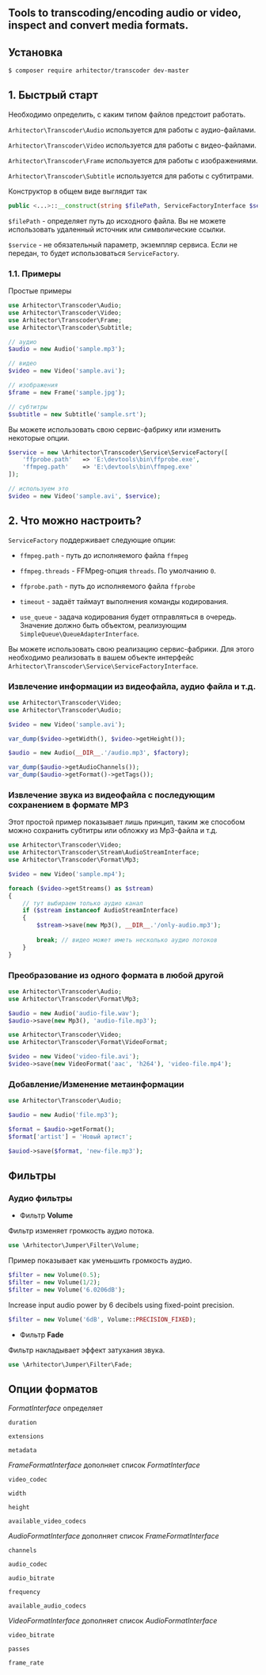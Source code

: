 ## Tools to transcoding/encoding audio or video, inspect and convert media formats.

## Установка

```bash
$ composer require arhitector/transcoder dev-master
```

## 1. Быстрый старт

Необходимо определить, с каким типом файлов предстоит работать.

`Arhitector\Transcoder\Audio` используется для работы с аудио-файлами.

`Arhitector\Transcoder\Video` используется для работы с видео-файлами.

`Arhitector\Transcoder\Frame` используется для работы с изображениями.

`Arhitector\Transcoder\Subtitle` используется для работы с субтитрами.

Конструктор в общем виде выглядит так

```php
public <...>::__construct(string $filePath, ServiceFactoryInterface $service = null)
```

`$filePath` - определяет путь до исходного файла. Вы не можете использовать удаленный источник или символические ссылки.

`$service` - не обязательный параметр, экземпляр сервиса. Если не передан, то будет использоваться `ServiceFactory`.

### 1.1. Примеры

Простые примеры

```php
use Arhitector\Transcoder\Audio;
use Arhitector\Transcoder\Video;
use Arhitector\Transcoder\Frame;
use Arhitector\Transcoder\Subtitle;

// аудио
$audio = new Audio('sample.mp3');

// видео
$video = new Video('sample.avi');

// изображения
$frame = new Frame('sample.jpg');

// субтитры
$subtitle = new Subtitle('sample.srt');
```

Вы можете использовать свою сервис-фабрику или изменить некоторые опции.

```php
$service = new \Arhitector\Transcoder\Service\ServiceFactory([
	'ffprobe.path'   => 'E:\devtools\bin\ffprobe.exe',
	'ffmpeg.path'    => 'E:\devtools\bin\ffmpeg.exe'
]);

// используем это
$video = new Video('sample.avi', $service);
```

## 2. Что можно настроить?

`ServiceFactory` поддерживает следующие опции:

- `ffmpeg.path` - путь до исполняемого файла `ffmpeg`

- `ffmpeg.threads` - FFMpeg-опция `threads`. По умолчанию `0`.

- `ffprobe.path` - путь до исполняемого файла `ffprobe`

- `timeout` - задаёт таймаут выполнения команды кодирования.

- `use_queue` - задача кодирования будет отправляться в очередь. Значение должно быть объектом,
 реализующим `SimpleQueue\QueueAdapterInterface`.

Вы можете использовать свою реализацию сервис-фабрики. Для этого необходимо реализовать в вашем объекте
 интерфейс `Arhitector\Transcoder\Service\ServiceFactoryInterface`.




### Извлечение информации из видеофайла, аудио файла и т.д.

```php
use Arhitector\Transcoder\Video;
use Arhitector\Transcoder\Audio;

$video = new Video('sample.avi');

var_dump($video->getWidth(), $video->getHeight());

$audio = new Audio(__DIR__.'/audio.mp3', $factory);

var_dump($audio->getAudioChannels());
var_dump($audio->getFormat()->getTags());
```

### Извлечение звука из видеофайла с последующим сохранением в формате MP3

Этот простой пример показывает лишь принцип, таким же способом можно сохранить субтитры или обложку из Mp3-файла и т.д.

```php
use Arhitector\Transcoder\Video;
use Arhitector\Transcoder\Stream\AudioStreamInterface;
use Arhitector\Transcoder\Format\Mp3;

$video = new Video('sample.mp4');

foreach ($video->getStreams() as $stream)
{
	// тут выбираем только аудио канал
	if ($stream instanceof AudioStreamInterface)
	{
		$stream->save(new Mp3(), __DIR__.'/only-audio.mp3');
		
		break; // видео может иметь несколько аудио потоков
	}
}
```

### Преобразование из одного формата в любой другой

```php
use Arhitector\Transcoder\Audio;
use Arhitector\Transcoder\Format\Mp3;

$audio = new Audio('audio-file.wav');
$audio->save(new Mp3(), 'audio-file.mp3');

use Arhitector\Transcoder\Video;
use Arhitector\Transcoder\Format\VideoFormat;

$video = new Video('video-file.avi');
$video->save(new VideoFormat('aac', 'h264'), 'video-file.mp4');
```

### Добавление/Изменение метаинформации

```php
use Arhitector\Transcoder\Audio;

$audio = new Audio('file.mp3');

$format = $audio->getFormat();
$format['artist'] = 'Новый артист';

$auiod->save($format, 'new-file.mp3');
```

## Фильтры

### Аудио фильтры

- Фильтр **Volume**

Фильтр изменяет громкость аудио потока.

```php
use \Arhitector\Jumper\Filter\Volume;
```

Пример показывает как уменьшить громкость аудио.

```php
$filter = new Volume(0.5);
$filter = new Volume(1/2);
$filter = new Volume('6.0206dB');
```

Increase input audio power by 6 decibels using fixed-point precision.

```php
$filter = new Volume('6dB', Volume::PRECISION_FIXED);
```

- Фильтр **Fade**

Фильтр накладывает эффект затухания звука.

```php
use \Arhitector\Jumper\Filter\Fade;
```

## Опции форматов

*FormatInterface* определяет 

`duration`

`extensions`

`metadata`

*FrameFormatInterface* дополняет список *FormatInterface*

`video_codec`

`width`

`height`

`available_video_codecs`

*AudioFormatInterface* дополняет список *FrameFormatInterface*

`channels`

`audio_codec`

`audio_bitrate`

`frequency`

`available_audio_codecs`

*VideoFormatInterface* дополняет список *AudioFormatInterface*

`video_bitrate`

`passes`

`frame_rate`

